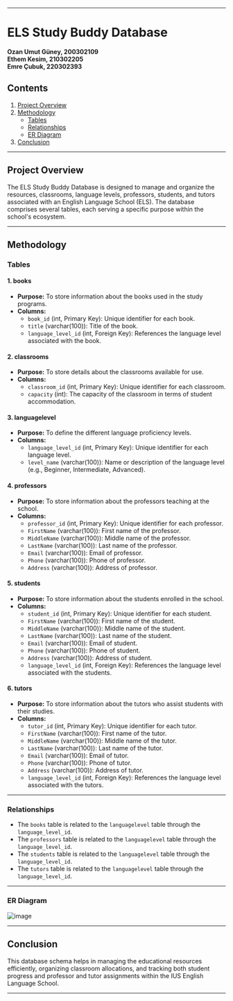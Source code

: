 
--- 

# ELS Study Buddy Database

**Ozan Umut Güney, 200302109**  
**Ethem Kesim, 210302205**  
**Emre Çubuk, 220302393**

## Contents
1. [Project Overview](#project-overview)
2. [Methodology](#methodology)
   - [Tables](#tables)
   - [Relationships](#relationships)
   - [ER Diagram](#er-diagram)
3. [Conclusion](#conclusion)

---

## Project Overview

The ELS Study Buddy Database is designed to manage and organize the resources, classrooms, language levels, professors, students, and tutors associated with an English Language School (ELS). The database comprises several tables, each serving a specific purpose within the school's ecosystem.

---

## Methodology

### Tables

#### 1. books
- **Purpose:** To store information about the books used in the study programs.
- **Columns:**
  - `book_id` (int, Primary Key): Unique identifier for each book.
  - `title` (varchar(100)): Title of the book.
  - `language_level_id` (int, Foreign Key): References the language level associated with the book.

#### 2. classrooms
- **Purpose:** To store details about the classrooms available for use.
- **Columns:**
  - `classroom_id` (int, Primary Key): Unique identifier for each classroom.
  - `capacity` (int): The capacity of the classroom in terms of student accommodation.

#### 3. languagelevel
- **Purpose:** To define the different language proficiency levels.
- **Columns:**
  - `language_level_id` (int, Primary Key): Unique identifier for each language level.
  - `level_name` (varchar(100)): Name or description of the language level (e.g., Beginner, Intermediate, Advanced).

#### 4. professors
- **Purpose:** To store information about the professors teaching at the school.
- **Columns:**
  - `professor_id` (int, Primary Key): Unique identifier for each professor.
  - `FirstName` (varchar(100)): First name of the professor.
  - `MiddleName` (varchar(100)): Middle name of the professor.
  - `LastName` (varchar(100)): Last name of the professor.
  - `Email` (varchar(100)): Email of professor.
  - `Phone` (varchar(100)): Phone of professor.
  - `Address` (varchar(100)): Address of professor.

#### 5. students
- **Purpose:** To store information about the students enrolled in the school.
- **Columns:**
  - `student_id` (int, Primary Key): Unique identifier for each student.
  - `FirstName` (varchar(100)): First name of the student.
  - `MiddleName` (varchar(100)): Middle name of the student.
  - `LastName` (varchar(100)): Last name of the student.
  - `Email` (varchar(100)): Email of student.
  - `Phone` (varchar(100)): Phone of student.
  - `Address` (varchar(100)): Address of student.
  - `language_level_id` (int, Foreign Key): References the language level associated with the students.

#### 6. tutors
- **Purpose:** To store information about the tutors who assist students with their studies.
- **Columns:**
  - `tutor_id` (int, Primary Key): Unique identifier for each tutor.
  - `FirstName` (varchar(100)): First name of the tutor.
  - `MiddleName` (varchar(100)): Middle name of the tutor.
  - `LastName` (varchar(100)): Last name of the tutor.
  - `Email` (varchar(100)): Email of tutor.
  - `Phone` (varchar(100)): Phone of tutor.
  - `Address` (varchar(100)): Address of tutor.
  - `language_level_id` (int, Foreign Key): References the language level associated with the tutors.

---

### Relationships
- The `books` table is related to the `languagelevel` table through the `language_level_id`.
- The `professors` table is related to the `languagelevel` table through the `language_level_id`.
- The `students` table is related to the `languagelevel` table through the `language_level_id`.
- The `tutors` table is related to the `languagelevel` table through the `language_level_id`.

---

### ER Diagram

![image](https://github.com/user-attachments/assets/07311bbe-830a-4854-b2d6-9264e3ee4282)

---

## Conclusion

This database schema helps in managing the educational resources efficiently, organizing classroom allocations, and tracking both student progress and professor and tutor assignments within the IUS English Language School.

----

